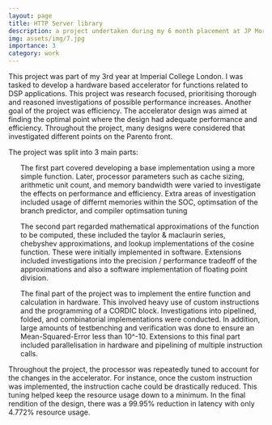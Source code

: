 ```yaml
---
layout: page
title: HTTP Server library
description: a project undertaken during my 6 month placement at JP Morgan.
img: assets/img/7.jpg
importance: 3
category: work
---
```

<p> This project was part of my 3rd year at Imperial College London. I was tasked to develop a hardware based accelerator for functions related to DSP applications. This project was research focused, prioritising thorough and reasoned investigations of possible performance increases. Another goal of the project was efficiency. The accelerator design was aimed at finding the optimal point where the design had adequate performance and efficiency. Throughout the project, many designs were considered that investigated different points on the Parento front. </p>

<p> The project was split into 3 main parts: </p>
<ul> The first part covered developing a base implementation using a more simple function. Later, processor parameters such as cache sizing, arithmetic unit count, and memory bandwidth were varied to investigate the effects on performance and efficiency. Extra areas of investigation included usage of differnt memories within the SOC, optimsation of the branch predictor, and compiler optimsation tuning</ul>
<ul> The second part regarded mathematical approximations of the function to be computed, these included the taylor & maclaurin series, chebyshev approximations, and lookup implementations of the cosine function. These were initially implemented in software. Extensions included investigations into the precision / performance tradeoff of the approximations and also a software implementation of floating point division. </ul>
<ul> The final part of the project was to implement the entire function and calculation in hardware. This involved heavy use of custom instructions and the programming of a CORDIC block. Investigations into pipelined, folded, and combinatorial implementations were conducted. In addition, large amounts of testbenching and verification was done to ensure an Mean-Squared-Error less than 10^-10. Extensions to this final part included parallelisation in hardware and pipelining of multiple instruction calls.</ul>
<p> Throughout the project, the processor was repeatedly tuned to account for the changes in the accelerator. For instance, once the custom instruction was implemented, the instruction cache could be drastically reduced. This tuning helped keep the resource usage down to a minimum. In the final rendition of the design, there was a 99.95% reduction in latency with only 4.772% resource usage.</p>

